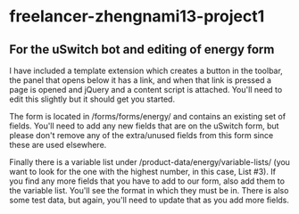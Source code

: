 # freelancer-zhengnami13-project1

## For the uSwitch bot and editing of energy form

I have included a template extension which creates a button in the toolbar, the panel that opens below it has a link, and when that link is pressed a page is opened and jQuery and a content script is attached. You'll need to edit this slightly but it should get you started.

The form is located in /forms/forms/energy/ and contains an existing set of fields. You'll need to add any new fields that are on the uSwitch form, but please don't remove any of the extra/unused fields from this form since these are used elsewhere.

Finally there is a variable list under /product-data/energy/variable-lists/ (you want to look for the one with the highest number, in this case, List #3). If you find any more fields that you have to add to our form, also add them to the variable list. You'll see the format in which they must be in. There is also some test data, but again, you'll need to update that as you add more fields.